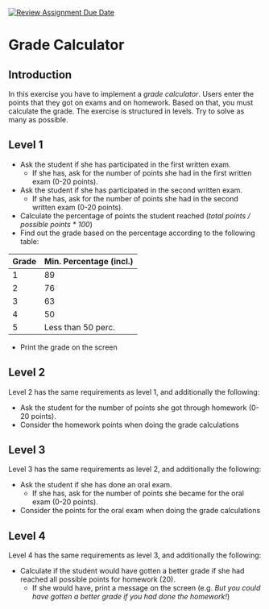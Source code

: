 [![Review Assignment Due Date](https://classroom.github.com/assets/deadline-readme-button-22041afd0340ce965d47ae6ef1cefeee28c7c493a6346c4f15d667ab976d596c.svg)](https://classroom.github.com/a/dwjhqF74)
# Grade Calculator

## Introduction

In this exercise you have to implement a *grade calculator*. Users enter the points that they got on exams and on homework. Based on that, you must calculate the grade. The exercise is structured in levels. Try to solve as many as possible.

## Level 1

* Ask the student if she has participated in the first written exam.
  * If she has, ask for the number of points she had in the first written exam (0-20 points).
* Ask the student if she has participated in the second written exam.
  * If she has, ask for the number of points she had in the second written exam (0-20 points).
* Calculate the percentage of points the student reached (*total points / possible points \* 100*)
* Find out the grade based on the percentage according to the following table:

| Grade | Min. Percentage (incl.) |
| ----- | ----------------------- |
| 1     | 89                      |
| 2     | 76                      |
| 3     | 63                      |
| 4     | 50                      |
| 5     | Less than 50 perc.      |

* Print the grade on the screen

## Level 2

Level 2 has the same requirements as level 1, and additionally the following:

* Ask the student for the number of points she got through homework (0-20 points).
* Consider the homework points when doing the grade calculations

## Level 3

Level 3 has the same requirements as level 2, and additionally the following:

* Ask the student if she has done an oral exam.
  * If she has, ask for the number of points she became for the oral exam (0-20 points).
* Consider the points for the oral exam when doing the grade calculations

## Level 4

Level 4 has the same requirements as level 3, and additionally the following:

* Calculate if the student would have gotten a better grade if she had reached all possible points for homework (20).
  * If she would have, print a message on the screen (e.g. *But you could have gotten a better grade if you had done the homework!*)
